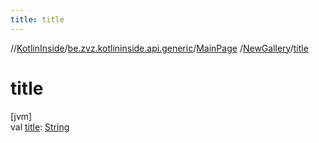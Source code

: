 ```yaml
---
title: title
---
```

//[KotlinInside](../../../../index.html)/[be.zvz.kotlininside.api.generic](../../index.html)/[MainPage](../index.html)
/[NewGallery](index.html)/[title](title.html)

# title

[jvm]\
val [title](title.html): [String](https://kotlinlang.org/api/latest/jvm/stdlib/kotlin/-string/index.html)




